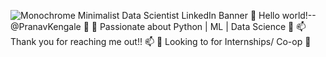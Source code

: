
![Monochrome Minimalist Data Scientist LinkedIn Banner ](https://user-images.githubusercontent.com/102127066/162588266-5f811204-92a1-4975-91c6-3e34b15ff09e.png)
                                                            👋 Hello world!-- @PranavKengale 👋
                                                    👀 Passionate about Python | ML | Data Science 👀
                                                         📫 Thank you for reaching me out!! 📫 
                                                        🌱 Looking to for Internships/ Co-op 🌱  
 
 
<!---
PranavKengale/PranavKengale is a ✨ special ✨ repository because its `README.md` (this file) appears on your GitHub profile.
You can click the Preview link to take a look at your changes.
--->
